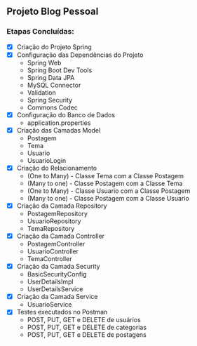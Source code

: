 ## Projeto Blog Pessoal

### Etapas Concluídas:
- [x] Criação do Projeto Spring  
- [x] Configuração das Dependências do Projeto  
  - Spring Web
  - Spring Boot Dev Tools
  - Spring Data JPA
  - MySQL Connector
  - Validation
  - Spring Security
  - Commons Codec
- [x] Configuração do Banco de Dados
  - application.properties
- [x] Criação das Camadas Model
  - Postagem
  - Tema
  - Usuario
  - UsuarioLogin
- [x] Criação do Relacionamento
  - (One to Many) - Classe Tema com a Classe Postagem
  - (Many to one) - Classe Postagem com a Classe Tema
  - (One to Many) - Classe Usuario com a Classe Postagem
  - (Many to one) - Classe Postagem com a Classe Usuario
- [x] Criação da Camada Repository
  - PostagemRepository
  - UsuarioRepository 
  - TemaRepository
- [x] Criação da Camada Controller
  - PostagemController
  - UsuarioController
  - TemaController
- [x] Criação da Camada Security
  - BasicSecurityConfig
  - UserDetailsImpl 
  - UserDetailsService 
- [x] Criação da Camada Service
  - UsuarioService 
- [x] Testes executados no Postman
  - POST, PUT, GET e DELETE de usuários
  - POST, PUT, GET e DELETE de categorias
  - POST, PUT, GET e DELETE de postagens
